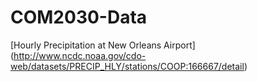 # COM2030-Data
[Hourly Precipitation at New Orleans Airport] (http://www.ncdc.noaa.gov/cdo-web/datasets/PRECIP_HLY/stations/COOP:166667/detail)
